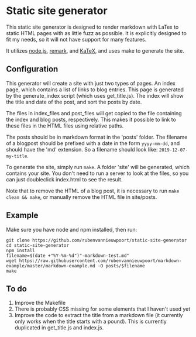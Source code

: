 # Static site generator

This static site generator is designed to render markdown with LaTex to static HTML pages with as little fuzz as possible. It is explicitly designed to fit my needs, so it will not have support for many features.

It utilizes [node.js](https://github.com/nodejs/node), [remark](https://github.com/remarkjs/remark), and [KaTeX](https://github.com/KaTeX/KaTeX), and uses make to generate the site.


## Configuration

This generator will create a site with just two types of pages. An index page, which contains a list of links to blog entries. This page is generated by the generate_index script (which uses get_title.js). The index will show the title and date of the post, and sort the posts by date.

The files in index_files and post_files will get copied to the file containing the index and blog posts, respectively. This makes it possible to link to these files in the HTML files using relative paths.

The posts should be in markdown format in the 'posts' folder. The filename of a blogpost should be prefixed with a date in the form `yyyy-mm-dd`, and should have the 'md' extension. So a filename should look like: `2019-12-07-my-title`.

To generate the site, simply run `make`. A folder 'site' will be generated, which contains your site. You don't need to run a server to look at the files, so you can just doubleclick index.html to see the result.

Note that to remove the HTML of a blog post, it is necessary to run `make clean && make`, or manually remove the HTML file in site/posts.


## Example

Make sure you have node and npm installed, then run:

	git clone https://github.com/rubenvannieuwpoort/static-site-generator
	cd static-site-generator
	npm install
	filename=$(date +"%Y-%m-%d")"-markdown-test.md"
	wget https://raw.githubusercontent.com/rubenvannieuwpoort/markdown-example/master/markdown-example.md -O posts/$filename
	make


## To do

1. Improve the Makefile
2. There is probably CSS missing for some elements that I haven't used yet
3. Improve the code to extract the title from a markdown file (it currently only works when the title starts with a pound). This is currently duplicated in get_title.js and index.js.
